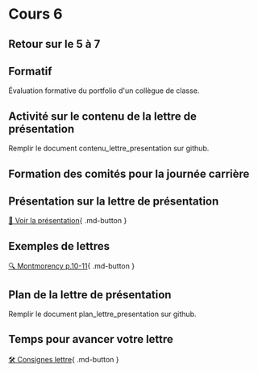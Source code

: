 # Cours 6

## Retour sur le 5 à 7

## Formatif
Évaluation formative du portfolio d'un collègue de classe. 

## Activité sur le contenu de la lettre de présentation
Remplir le document contenu_lettre_presentation sur github. 


## Formation des comités pour la journée carrière

## Présentation sur la lettre de présentation     
[📁 Voir la présentation](https://cmontmorency365-my.sharepoint.com/:b:/g/personal/lora_boisvert_cmontmorency_qc_ca/ERrX846mpkdKu4CkXSbw1TYBDAUmeVdpkbbA89qHX-jchw?e=aiBfkj){ .md-button }  


## Exemples de lettres 
[🔍 Montmorency p.10-11](https://www.cmontmorency.qc.ca/wp-content/uploads/2023/11/Petit-guide-de-recherche-demploi.pdf){ .md-button }      

## Plan de la lettre de présentation
Remplir le document plan_lettre_presentation sur github. 


## Temps pour avancer votre lettre
[🛠️ Consignes lettre](./stages/lettre.md){ .md-button }        
